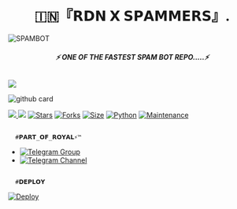 <h1 align="center">
<b> 🇮🇳『𝗥𝗗𝗡 𝗫 𝗦𝗣𝗔𝗠𝗠𝗘𝗥𝗦』.    </b>
</h1>

![SPAMBOT](https://te.legra.ph/file/81c502daf64192d9d54eb.jpg)
<h6 align="center">
  <b>⚡ ONE OF THE FASTEST SPAM BOT REPO.....⚡</b>
</h6>
<a href="https://github.com/legendxdxx/rdnspambot/graphs/contributors" alt="GitHub contributors"> <img src="https://img.shields.io/github/contributors/legendxdxx/rdnspambot?style=flat&logo=github" /> </a>

![github card](https://github-readme-stats.vercel.app/api/pin/?username=legendxdxx&repo=Rdnspambot&theme=dark)

<a href="https://github.com/legendxdxx/rdnspambot/network/members" alt="GitHub forks"> <img src="https://img.shields.io/github/forks/legendxdxx/rdnspambot?label=Forks&logo=github" /> </a>
[![](https://img.shields.io/badge/ROYAL-v2.0-red)](#)
[![Stars](https://img.shields.io/github/stars/legendxdxx/rdnspambot?style=flat-square&color=green)](https://github.com/legendxdxx/rdnspambot/stargazers)
[![Forks](https://img.shields.io/github/forks/legendxdxx/rdnspambot?style=flat-square&color=orange)](https://github.com/legendxdxx/rdnspambot/fork)
[![Size](https://img.shields.io/github/repo-size/legendxdxx/rdnspambot?style=flat-square&color=green)](https://github.com/legendxdxx/rdnspambot/)
[![Python](https://img.shields.io/badge/Python-v3.10.2-blue)](https://www.python.org/)
[![Maintenance](https://img.shields.io/badge/Maintained%3F-yes-green.svg)](https://github.com/legendxdxx/rdnspambot/graphs/commit-activity)

## 
      #𝗣𝗔𝗥𝗧_𝗢𝗙_𝗥𝗢𝗬𝗔𝗟⚡™
- [![Telegram Group](https://img.shields.io/badge/Telegram-Group-brightgreen)](https://t.me/RMWNETWORK)
- [![Telegram Channel](https://img.shields.io/badge/Telegram-Channel-brightgreen)](https://t.me/RDNNETWORK)

##
      #𝗗𝗘𝗣𝗟𝗢𝗬

[![Deploy](https://www.herokucdn.com/deploy/button.svg)](https://heroku.com/deploy?template=https://github.com/legendxdxx/rdnspambot)
